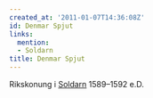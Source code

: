 ```yaml
---
created_at: '2011-01-07T14:36:08Z'
id: Denmar Spjut
links:
  mention:
  - Soldarn
title: Denmar Spjut
---
```


Rikskonung i [Soldarn] 1589–1592 e.D.

  [Soldarn]: Soldarn
